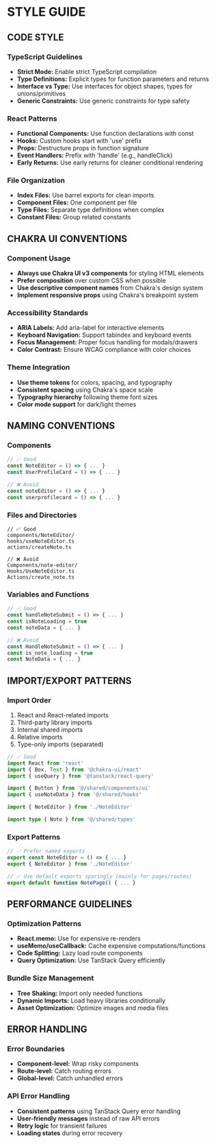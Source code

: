 # STYLE GUIDE

## CODE STYLE
### TypeScript Guidelines
- **Strict Mode:** Enable strict TypeScript compilation
- **Type Definitions:** Explicit types for function parameters and returns
- **Interface vs Type:** Use interfaces for object shapes, types for unions/primitives
- **Generic Constraints:** Use generic constraints for type safety

### React Patterns
- **Functional Components:** Use function declarations with const
- **Hooks:** Custom hooks start with 'use' prefix
- **Props:** Destructure props in function signature
- **Event Handlers:** Prefix with 'handle' (e.g., handleClick)
- **Early Returns:** Use early returns for cleaner conditional rendering

### File Organization
- **Index Files:** Use barrel exports for clean imports
- **Component Files:** One component per file
- **Type Files:** Separate type definitions when complex
- **Constant Files:** Group related constants

## CHAKRA UI CONVENTIONS
### Component Usage
- **Always use Chakra UI v3 components** for styling HTML elements
- **Prefer composition** over custom CSS when possible
- **Use descriptive component names** from Chakra's design system
- **Implement responsive props** using Chakra's breakpoint system

### Accessibility Standards
- **ARIA Labels:** Add aria-label for interactive elements
- **Keyboard Navigation:** Support tabindex and keyboard events
- **Focus Management:** Proper focus handling for modals/drawers
- **Color Contrast:** Ensure WCAG compliance with color choices

### Theme Integration
- **Use theme tokens** for colors, spacing, and typography
- **Consistent spacing** using Chakra's space scale
- **Typography hierarchy** following theme font sizes
- **Color mode support** for dark/light themes

## NAMING CONVENTIONS
### Components
```typescript
// ✅ Good
const NoteEditor = () => { ... }
const UserProfileCard = () => { ... }

// ❌ Avoid
const noteEditor = () => { ... }
const userprofilecard = () => { ... }
```

### Files and Directories
```
// ✅ Good
components/NoteEditor/
hooks/useNoteEditor.ts
actions/createNote.ts

// ❌ Avoid  
Components/note-editor/
Hooks/UseNoteEditor.ts
Actions/create_note.ts
```

### Variables and Functions
```typescript
// ✅ Good
const handleNoteSubmit = () => { ... }
const isNoteLoading = true
const noteData = { ... }

// ❌ Avoid
const HandleNoteSubmit = () => { ... }
const is_note_loading = true
const NoteData = { ... }
```

## IMPORT/EXPORT PATTERNS
### Import Order
1. React and React-related imports
2. Third-party library imports
3. Internal shared imports
4. Relative imports
5. Type-only imports (separated)

```typescript
// ✅ Good
import React from 'react'
import { Box, Text } from '@chakra-ui/react'
import { useQuery } from '@tanstack/react-query'

import { Button } from '@/shared/components/ui'
import { useNoteData } from '@/shared/hooks'

import { NoteEditor } from './NoteEditor'

import type { Note } from '@/shared/types'
```

### Export Patterns
```typescript
// ✅ Prefer named exports
export const NoteEditor = () => { ... }
export { NoteEditor } from './NoteEditor'

// ✅ Use default exports sparingly (mainly for pages/routes)
export default function NotePage() { ... }
```

## PERFORMANCE GUIDELINES
### Optimization Patterns
- **React.memo:** Use for expensive re-renders
- **useMemo/useCallback:** Cache expensive computations/functions
- **Code Splitting:** Lazy load route components
- **Query Optimization:** Use TanStack Query efficiently

### Bundle Size Management
- **Tree Shaking:** Import only needed functions
- **Dynamic Imports:** Load heavy libraries conditionally
- **Asset Optimization:** Optimize images and media files

## ERROR HANDLING
### Error Boundaries
- **Component-level:** Wrap risky components
- **Route-level:** Catch routing errors
- **Global-level:** Catch unhandled errors

### API Error Handling
- **Consistent patterns** using TanStack Query error handling
- **User-friendly messages** instead of raw API errors
- **Retry logic** for transient failures
- **Loading states** during error recovery
